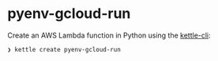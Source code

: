 # pyenv-gcloud-run

Create an AWS Lambda function in Python using the [kettle-cli](https://github.com/operatorai/kettle-cli):

```bash
❯ kettle create pyenv-gcloud-run
```
